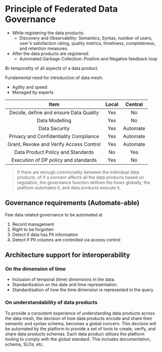 # Principle of Federated Data Governance

* While registering the data products:
  * Discovery and Observability: Semantics, Syntax, number of users, user's satisfaction rating, quality metrics, timeliness, completeness, and retention measures.
* After the data products are registered:
  * Automated Garbage Collection: Positive and Negative feedback loop

Bi-temporality of all aspects of a data product.

Fundamental need for introduction of data mesh:

* Agility and speed
* Managed by experts

|Item                                   | Local | Central  |
|:-------------------------------------:|:-----:|:--------:|
|Decide, define and ensure Data Quality | Yes   | No       |
|Data Modelling                         | Yes   | No       |
|Data Security                          | Yes   | Automate |
|Privacy and Confidentiality Compliance | Yes   | Automate |
|Grant, Revoke and Verify Access Control| Yes   | Automate |
|Data Product Policy and Standards      | No    | Yes      |
|Execution of DP policy and standards   | Yes   | No       |

> If there are enough commonality between the individual data products, of if a concern affects all the data products based on regulation, the governance function defines the hows globally, the platform automates it, and data products execute it.

## Governance requirements (Automate-able)

Few data related governance to be automated at

1. Record management
2. Right to be forgotten
3. Detect if data has PII information
4. Detect if PII columns are controlled via access control

## Architecture support for interoperability

### On the dimension of time

* Inclusion of temporal (time) dimensions in the data.
* Standardization on the date and time representation.
* Standardization of how the time dimension is represented in the query

### On understandability of data products

To provide a consistent experience of understanding data products across the data mesh, the decision of how data products encode and share their semantic and syntax schema, becomes a global concern. This decision will be automated by the platform to provide a set of tools to create, verify, and share data products schemas. Each data product utilizes the platform tooling to comply with the global standard. This includes documentation, schema, SLOs, etc.
